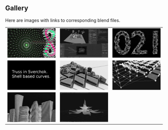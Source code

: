 ## Gallery

Here are images with links to corresponding blend files.

<table class="sv_table">
  <tr>
    <td class="sv_table-elem">
        <a href="http://nikitron.cc.ua/sverch/Sverchok_basics.blend.7z">
            <img width=200 src='images/basics.jpg' /></a></td>
    <td class="sv_table-elem">
        <a href="http://nikitron.cc.ua/sverch/jizn.blend.7z">
            <img width=200 src='images/virussm.gif' /></a></td>
    <td class="sv_table-elem">
        <a href="http://nikitron.cc.ua/sverch/counter.blend.7z">
            <img width=200 src='images/counter.jpg' /></a></td>
  </tr>
  <tr>
    <td class="sv_table-elem">
        <a href="http://nikitron.cc.ua/sverch/truss.blend.7z">
            <img width=200 src='images/truss.gif' /></a></td>
    <td class="sv_table-elem">
        <a href="http://nikitron.cc.ua/sverch/town.blend.7z">
            <img width=200 src='images/town400.jpg' /></a></td>
    <td class="sv_table-elem">
        <a href="http://nikitron.cc.ua/sverch/rollout.blend.7z">
            <img width=200 src='images/rollout.jpg' /></a></td>
  </tr>
  <tr>
    <td class="sv_table-elem">
        <a href="http://nikitron.cc.ua/sverch/skyscreaper.blend.7z">
            <img width=200 src='images/skyscreaperwb.jpg' /></a></td>
    <td class="sv_table-elem">
        <a href="http://nikitron.cc.ua/sverch/flower.blend.7z">
            <img width=200 src='images/flower.jpg' /></a></td>
  </tr>
</table>